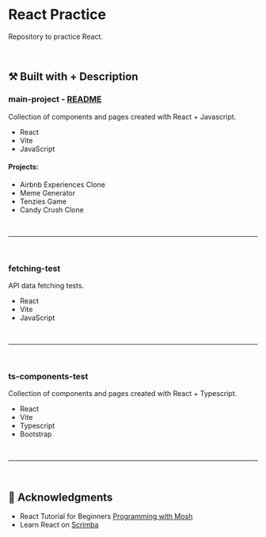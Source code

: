 # React Practice

Repository to practice React.

<br>

## :hammer_and_pick: Built with + Description


### main-project - [README](https://github.com/carla-ng/web-development-practice/blob/main/react-practice/main-project/README.md)
Collection of components and pages created with React + Javascript.
* React
* Vite
* JavaScript


#### Projects:
* Airbnb Experiences Clone
* Meme Generator
* Tenzies Game
* Candy Crush Clone

<br><hr><br>

### fetching-test
API data fetching tests.
* React
* Vite
* JavaScript

<br><hr><br>

### ts-components-test
Collection of components and pages created with React + Typescript.
* React
* Vite
* Typescript
* Bootstrap

<br><hr><br>

## :clap: Acknowledgments
* React Tutorial for Beginners [Programming with Mosh](https://codewithmosh.com/)
* Learn React on [Scrimba](https://scrimba.com/learn/learnreact)
